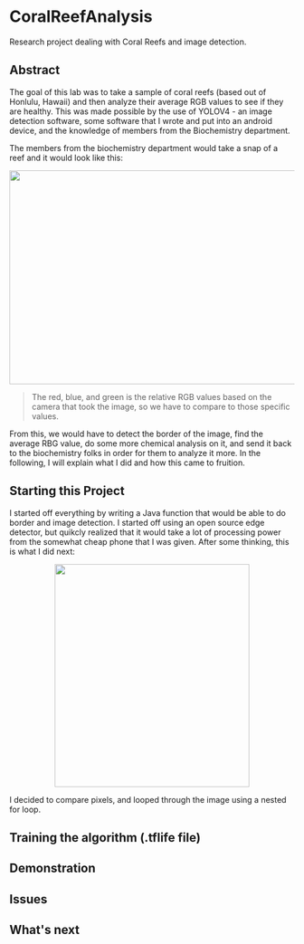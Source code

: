 # CoralReefAnalysis
Research project dealing with Coral Reefs and image detection.

## Abstract

The goal of this lab was to take a sample of coral reefs (based out of Honlulu, Hawaii) and then analyze their average RGB values to see if they are healthy. This was made possible by the use of YOLOV4 - an image detection software, some software that I wrote and put into an android device, and the knowledge of members from the Biochemistry department. 

The members from the biochemistry department would take a snap of a reef and it would look like this: 

<p align="center">
  <img 
    width="544"
    height="378"
    src="https://github.com/akhilvreddy/CoralReefAnalysis/blob/main/Mcap41.jpg"
  >
</p>

> The red, blue, and green is the relative RGB values based on the camera that took the image, so we have to compare to those specific values. 

From this, we would have to detect the border of the image, find the average RBG value, do some more chemical analysis on it, and send it back to the biochemistry folks in order for them to analyze it more. In the following, I will explain what I did and how this came to fruition. 

## Starting this Project

I started off everything by writing a Java function that would be able to do border and image detection. I started off using an open source edge detector, but quikcly realized that it would take a lot of processing power from the somewhat cheap phone that I was given. After some thinking, this is what I did next: 


<p align="center">
  <img 
    width="344"
    height="394"
    src="https://github.com/akhilvreddy/CoralReefAnalysis/blob/main/reefpic2.jpg"
  >
</p>


I decided to compare pixels, and looped through the image using a nested for loop.

## Training the algorithm (.tflife file)


## Demonstration

## Issues 

## What's next 
